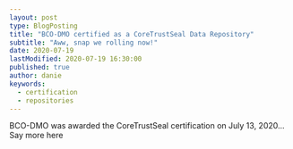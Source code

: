 ```yaml
---
layout: post
type: BlogPosting
title: "BCO-DMO certified as a CoreTrustSeal Data Repository"
subtitle: "Aww, snap we rolling now!"
date: 2020-07-19
lastModified: 2020-07-19 16:30:00
published: true
author: danie
keywords: 
  - certification
  - repositories
---
```


BCO-DMO was awarded the CoreTrustSeal certification on July 13, 2020...<!--more--> Say more here
